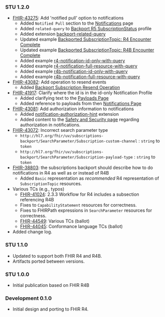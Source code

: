 ### STU 1.2.0

* [FHIR-43275](https://jira.hl7.org/browse/FHIR-43275): Add 'notified pull' option to notifications
  * Added `Notified Pull` section to the [Notifications](notifications.html) page
  * Added `related-query` to [Backport R5 SubscriptionStatus](StructureDefinition-backport-subscription-status-r4.html) profile
  * Added extension [backport-related-query](StructureDefinition-backport-related-query.html)
  * Updated example [Backported SubscriptionTopic: R4 Encounter Complete](Basic-r4-encounter-complete.html)
  * Updated example [Backported SubscriptionTopic: R4B Encounter Complete](SubscriptionTopic-r4b-encounter-complete.html)
  * Added example [r4-notification-id-only-with-query](Bundle-r4-notification-id-only-with-query.html)
  * Added example [r4-notification-full-resource-with-query](Bundle-r4-notification-full-resource-with-query.html)
  * Added example [r4b-notification-id-only-with-query](Bundle-r4b-notification-id-only-with-query.html)
  * Added example [r4b-notification-full-resource-with-query](Bundle-r4b-notification-full-resource-with-query.html)
* [FHIR-43082](https://jira.hl7.org/browse/FHIR-43082): Add operation to resend events
  * Added [Backport Subscription Resend Operation](OperationDefinition-backport-subscription-resend.html)
* [FHIR-41917](https://jira.hl7.org/browse/FHIR-41917): Clarify where the id is in the id-only Notification Profile
  * Added clarifying text to the [Payloads Page](payloads.html)
  * Added reference to payloads from then [Notifications Page](notifications.html)
* [FHIR-43081](https://jira.hl7.org/browse/FHIR-43081): Add authorization information to notifications
  * Added [notification-authorization-hint](StructureDefinition-notification-authorization-hint.html) extension
  * Added content to the [Safety and Security page](safety_security.html) regarding authorization in notifications.
* [FHIR-43072](https://jira.hl7.org/browse/FHIR-43072): Incorrect search parameter type
  * `http://hl7.org/fhir/uv/subscriptions-backport/SearchParameter/Subscription-custom-channel` : `string` to `token`
  * `http://hl7.org/fhir/uv/subscriptions-backport/SearchParameter/Subscription-payload-type` : `string` to `token`
* [FHIR-38803](https://jira.hl7.org/browse/FHIR-38803): the subscriptions backport should describe how to do notifications in R4 as well as or instead of R4B
  * Added `Basic` representation as *recommended* R4 representation of `SubscriptionTopic` resources.
* Various TCs (e.g., typos)
  * [FHIR-41024](https://jira.hl7.org/browse/FHIR-41024): 2.3.3 Workflow for R4 includes a subsection referencing R4B
  * Fixes to `CapabilityStatement` resources for correctness.
  * Fixes to FHIRPath expressions in `SearchParameter` resources for correctness.
  * [FHIR-44549](https://jira.hl7.org/browse/FHIR-44549): Various TCs (ballot)
  * [FHIR-44045](https://jira.hl7.org/browse/FHIR-44045): Conformance language TCs (ballot)
* Added change log.

### STU 1.1.0

* Updated to support both FHIR R4 and R4B.
* Artifacts ported between versions.

### STU 1.0.0

* Initial publication based on FHIR R4B

### Development 0.1.0

* Initial design and porting to FHIR R4.